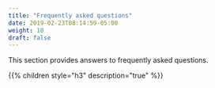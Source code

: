 ```yaml
---
title: "Frequently asked questions"
date: 2019-02-23T08:14:59-05:00
weight: 10
draft: false
---
```


This section provides answers to frequently asked questions.

{{% children style="h3" description="true" %}}
